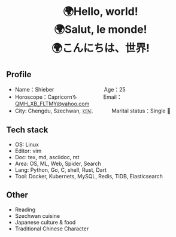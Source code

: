 <!--
**QMHTMY/QMHTMY** is a ✨ _special_ ✨ repository because its `README.md` (this file) appears on your GitHub profile.

Here are some ideas to get you started:

-  I’m currently working on ...
- 🌱 I’m currently learning ...
-  I’m looking to collaborate on ...
- 🤔 I’m looking for help with ...
-  Ask me about ...
- 📫 How to reach me: ...
- 😄 Pronouns: ...
- ⚡ Fun fact: ...
-->

<center>
    <h1>🌍Hello, world! <br> 
        🌍Salut, le monde! <br> 
        🌍こんにちは、世界!
    </h1>
</center>

## Profile 

* Name：Shieber  &ensp;&ensp;&emsp;&emsp;&emsp;&emsp;&emsp;&emsp;&emsp;&emsp; Age：25  
* Horoscope：Capricorn♑ &ensp;&emsp;&emsp;&emsp;&ensp;&ensp; Email：QMH_XB_FLTMY@yahoo.com 
* City: Chengdu, Szechwan, 🇨🇳.  &emsp;&emsp;&ensp;&ensp; Marital status：Single 🐶

## Tech stack

* OS: Linux
* Editor: vim
* Doc: tex, md, asciidoc, rst
* Area: OS, ML, Web, Spider, Search
* Lang: Python, Go, C, shell, Rust, Dart
* Tool: Docker, Kubernets, MySQL, Redis, TiDB, Elasticsearch

## Other
* Reading
* Szechwan cuisine
* Japanese culture & food
* Traditional Chinese Character
